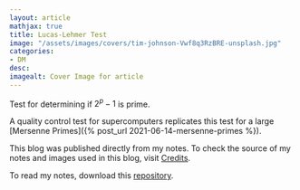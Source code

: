 ```yaml
---
layout: article
mathjax: true
title: Lucas-Lehmer Test
image: "/assets/images/covers/tim-johnson-Vwf8q3RzBRE-unsplash.jpg"
categories:
- DM
desc:   
imagealt: Cover Image for article
---
```


Test for determining if $2^{p} - 1$ is prime.





















































































































































































































































































































































































































A quality control test for supercomputers replicates this test for a large [Mersenne Primes]({% post_url 2021-06-14-mersenne-primes %}).

This blog was published directly from my notes.
To check the source of my notes and images used in this blog, visit <a href="/credits.html" target="_blank">Credits</a>.

To read my notes, download this <a href="https://github.com/bovem/CS" target="blank">repository</a>.